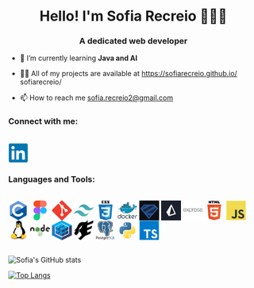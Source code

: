 <center>
    <h1>Hello! I'm Sofia Recreio 🙋🏼‍♀️</h1>
</center>

<center>
    <h3>A dedicated web developer</h3>
</center>

- 🦾  I’m currently learning <b>Java and AI</b>

- 👨‍💻 All of my projects are available at https://sofiarecreio.github.io/
sofiarecreio/

- 📫 How to reach me sofia.recreio2@gmail.com

<div style="display: center">
    <h3>Connect with me:</h3>
</div>
<div style="display: inline_block"></br>
    <a href="https://www.linkedin.com/in/sofia-recreio-223259283">
        <img align="center" alt="linkedin" src = "img/linkedin.svg" height = 40px width = 40px/>
    </a>
</div>

<div style="display: center">
    <h3>Languages and Tools:</h3>
</div>

<div style="display: inline_block"></br>
        <img align="center" alt="c" src = "img/c-original.svg" height = 40px width = 40px />
        <img align="center" alt="figma" src = "img/68747470733a2f2f7777772e766563746f726c6f676f2e7a6f6e652f6c6f676f732f6669676d612f6669676d612d69636f6e2e737667.svg" height = 40px width = 40p/>
        <img align="center" alt="git" src = "img/68747470733a2f2f7777772e766563746f726c6f676f2e7a6f6e652f6c6f676f732f6769742d73636d2f6769742d73636d2d69636f6e2e737667.svg" height = 40px width = 40p/>
        <img align="center" alt="tailwind" src = "img/68747470733a2f2f7777772e766563746f726c6f676f2e7a6f6e652f6c6f676f732f7461696c77696e646373732f7461696c77696e646373732d69636f6e2e737667.svg" height = 40px width = 40p/>
        <img align="center" alt="css3" src = "img/css3-original-wordmark.svg" height = 40px width = 40p/>
        <img align="center" alt="docker" src = "img/docker-original-wordmark.svg" height = 40px width = 40p/>
        <img align="center" alt="zod" src = "img/download.jpg" height = 40px width = 40p/>
        <img align="center" alt="prisma" src = "img/download.png" height = 40px width = 40p/>
        <img align="center" alt="express" src = "img/express-original-wordmark.svg" height = 40px width = 40p/>
        <img align="center" alt="html" src = "img/html5-original-wordmark.svg" height = 40px width = 40p/>
        <img align="center" alt="javascript" src = "img/javascript-original.svg" height = 40px width = 40p/>
        <img align="center" alt="linux" src = "img/linux-original.svg" height = 40px width = 40p/>
        <img align="center" alt="nodejs" src = "img/nodejs-original-wordmark.svg" height = 40px width = 40p/>
        <img align="center" alt="sequelize" src = "img/pngegg.png" height = 40px width = 40p/>
        <img align="center" alt="fastify" src = "img/pngwing.com.png" height = 40px width = 40p/>
        <img align="center" alt="postgresql" src = "img/postgresql-original-wordmark.svg" height = 40px width = 40p/>
        <img align="center" alt="python" src = "img/python-original.svg" height = 40px width = 40p/>
        <img align="center" alt="typescript" src = "img/typescript-original.svg" height = 40px width = 40p/>
</div>

<br>

![Sofia's GitHub stats](https://github-readme-stats.vercel.app/api?username=sofiarecreio&show_icons=true&&rank_icon=percentile)

[![Top Langs](https://github-readme-stats.vercel.app/api/top-langs/?username=sofiarecreio&layout=donut-vertical)](https://github.com/sofiarecreio/github-readme-stats)
